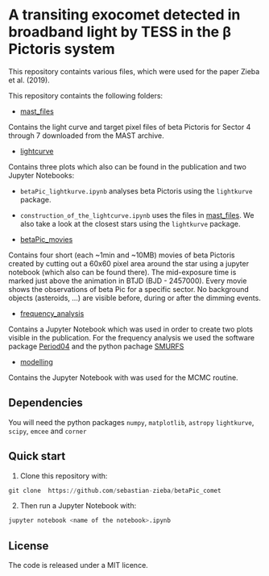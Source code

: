 # A transiting exocomet detected in broadband light by TESS in the β Pictoris system

This repository containts various files, which were used for the paper Zieba et al. (2019).

This repository containts the following folders:


* [mast_files](https://github.com/sebastian-zieba/betaPic_comet/tree/master/mast_files)

Contains the light curve and target pixel files of beta Pictoris for Sector 4 through 7 downloaded from the MAST archive. 


* [lightcurve](https://github.com/sebastian-zieba/betaPic_comet/tree/master/lightcurve)

Contains three plots which also can be found in the publication and two Jupyter Notebooks: 

   * `betaPic_lightkurve.ipynb` analyses beta Pictoris using the `lightkurve` package.

   * `construction_of_the_lightcurve.ipynb` uses the files in [mast_files](https://github.com/sebastian-zieba/betaPic_comet/tree/master/mast_files). We also take a look at the closest stars using the `lightkurve` package. 


* [betaPic_movies](https://github.com/sebastian-zieba/betaPic_comet/tree/master/betaPic_movies)

Contains four short (each ~1min and ~10MB) movies of beta Pictoris created by cutting out a 60x60 pixel area around the star using a jupyter notebook (which also can be found there). The mid-exposure time is marked just above the animation in BTJD (BJD - 2457000). Every movie shows the observations of beta Pic for a specific sector. No background objects (asteroids, ...) are visible before, during or after the dimming events. 


* [frequency_analysis](https://github.com/sebastian-zieba/betaPic_comet/tree/master/frequency_analysis)

Contains a Jupyter Notebook which was used in order to create two plots visible in the publication.
For the frequency analysis we used the software package [Period04](https://www.univie.ac.at/tops/Period04/) and the python pachage [SMURFS](https://github.com/MarcoMuellner/SMURFS)

* [modelling](https://github.com/sebastian-zieba/betaPic_comet/tree/master/modelling)

Contains the Jupyter Notebook with was used for the MCMC routine.



## Dependencies

You will need the python packages `numpy`, `matplotlib`,  `astropy` `lightkurve`, `scipy`, `emcee` and `corner`


## Quick start

1. Clone this repository with:

```python 
git clone  https://github.com/sebastian-zieba/betaPic_comet 
```

2. Then run a Jupyter Notebook with:

```python 
jupyter notebook <name of the notebook>.ipynb 
```


## License

The code is released under a MIT licence.


